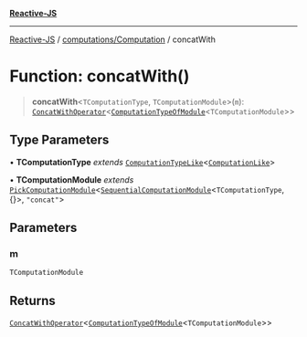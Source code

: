 [**Reactive-JS**](../../../README.md)

***

[Reactive-JS](../../../README.md) / [computations/Computation](../README.md) / concatWith

# Function: concatWith()

> **concatWith**\<`TComputationType`, `TComputationModule`\>(`m`): [`ConcatWithOperator`](../interfaces/ConcatWithOperator.md)\<[`ComputationTypeOfModule`](../../type-aliases/ComputationTypeOfModule.md)\<`TComputationModule`\>\>

## Type Parameters

• **TComputationType** *extends* [`ComputationTypeLike`](../../interfaces/ComputationTypeLike.md)\<[`ComputationLike`](../../interfaces/ComputationLike.md)\>

• **TComputationModule** *extends* [`PickComputationModule`](../../type-aliases/PickComputationModule.md)\<[`SequentialComputationModule`](../../interfaces/SequentialComputationModule.md)\<`TComputationType`, \{\}\>, `"concat"`\>

## Parameters

### m

`TComputationModule`

## Returns

[`ConcatWithOperator`](../interfaces/ConcatWithOperator.md)\<[`ComputationTypeOfModule`](../../type-aliases/ComputationTypeOfModule.md)\<`TComputationModule`\>\>
